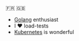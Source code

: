 🇫🇷 🇬🇧

* [Golang](https://golang.org/) enthusiast
* I ❤️ load-tests
* [Kubernetes](https://kubernetes.io/) is wonderful
